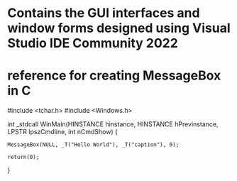 # Contains the GUI interfaces and window forms designed using Visual Studio IDE Community 2022


# reference for creating MessageBox in C
#include <tchar.h>
#include <Windows.h>

int _stdcall WinMain(HINSTANCE hinstance, HINSTANCE hPrevinstance, LPSTR lpszCmdline, int nCmdShow)
{

    MessageBox(NULL, _T("Hello World"), _T("caption"), 0);

    return(0);
}
